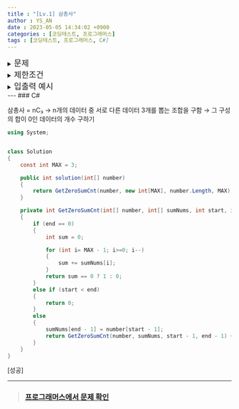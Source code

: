 ```yaml
---
title : "[Lv.1] 삼총사"
author : YS_AN
date : 2023-05-05 14:34:02 +0900
categories : [코딩테스트, 프로그래머스]
tags : [코딩테스트, 프로그래머스, C#]
---
```


<details>
  <summary><font size= "4">문제</font></summary>
    
   한국중학교에 다니는 학생들은 각자 정수 번호를 갖고 있습니다. 이 학교 학생 3명의 정수 번호를 더했을 때 0이 되면 3명의 학생은 삼총사라고 합니다. 예를 들어, 5명의 학생이 있고, 각각의 정수 번호가 순서대로 -2, 3, 0, 2, -5일 때, 첫 번째, 세 번째, 네 번째 학생의 정수 번호를 더하면 0이므로 세 학생은 삼총사입니다. 또한, 두 번째, 네 번째, 다섯 번째 학생의 정수 번호를 더해도 0이므로 세 학생도 삼총사입니다. 따라서 이 경우 한국중학교에서는 두 가지 방법으로 삼총사를 만들 수 있습니다. <br><br>
   한국중학교 학생들의 번호를 나타내는 정수 배열 number가 매개변수로 주어질 때, 학생들 중 삼총사를 만들 수 있는 방법의 수를 return 하도록 solution 함수를 완성하세요.<br><br>

</details>
    
<details> 
    <summary><font size= "4">제한조건</font></summary>

    <ul>
        <li> 3 ≤ number의 길이 ≤ 13 </li>
        <li> -1,000 ≤ number의 각 원소 ≤ 1,000 </li>
        <li> 서로 다른 학생의 정수 번호가 같을 수 있습니다. </li>
    </ul>
    <br>

</details>

<details>
  <summary><font size= "4">입출력 예시</font></summary>

    <table>
        <th>number</th>
	    <th>result</th>
        <tr>
            <td>[-2, 3, 0, 2, -5]</td>
            <td>2</td>
        </tr>    
        <tr>
            <td>[-3, -2, -1, 0, 1, 2, 3]</td>
            <td>5</td>
        </tr>   
        <tr>
            <td>[-1, 1, -1, 1]</td>
            <td>0</td>
        </tr>   
    </table>

</details>
---
### C#

삼총사 = nC₃ 
→ n개의 데이터 중 서로 다른 데이터 3개를 뽑는 조합을 구함 → 그 구성의 합이 0인 데이터의 개수 구하기 

```csharp
using System;


class Solution
{
	const int MAX = 3;

	public int solution(int[] number)
	{
		return GetZeroSumCnt(number, new int[MAX], number.Length, MAX);
	}

	private int GetZeroSumCnt(int[] number, int[] sumNums, int start, int end)
	{
		if (end == 0)
		{
			int sum = 0;

			for (int i= MAX - 1; i>=0; i--)
			{
				sum += sumNums[i];
			}
			return sum == 0 ? 1 : 0;
        }
		else if (start < end)
		{
			return 0;
		}
		else
		{
			sumNums[end - 1] = number[start - 1];
			return GetZeroSumCnt(number, sumNums, start - 1, end - 1) + GetZeroSumCnt(number, sumNums, start - 1, end);
		}
	}
}
```

[성공]

---
> ### [프로그래머스에서 문제 확인](https://school.programmers.co.kr/learn/courses/30/lessons/131705)
